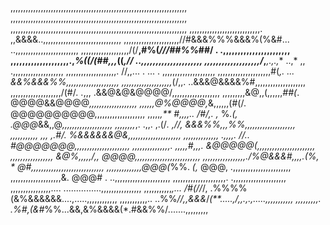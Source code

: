 ,,,,,,,,,,,,,,,,,,,,,,,,,,,,,,,,,,,,,,,,,,,,,,,,,,,,,,,,,,,,,,,,,,,,,,
,,,,,,,,,,,,,,,,,,,,,,,,,,,,,,,,,,,,,,,,,,,,,,,,,,,,,,,,,,,,,,,,,,,,,,
,,,,,,,,,,,,,,,,,,,,,,,,,,,,,,,,,,,,,,,,,,,,,,,,,,,,,,,,,,,,,,,,,,,,,,
,,,,,,,,,,,,,,,,,,,,,,,,,,,,.  ,,&&&&..,,,,,,,,,,,,,,,,,,,,,,,,,,,,,,,
,,,,,,,,,,,,,,,,,,,,,,//#&&&%%%&&&%(%&#... ..,,,,,,,,,,,,,,,,,,,,,,,,,
,,,,,,,,,,,,,,,,,,,/(/**,#%(*///##%%*##/    . .,,,,,,,,,,,,,,,,,,,,,,,
,,,,,,,,,,,,,,,,,,,,.,*%((/(##,,,*((*,//       ..,,,,,,,,,,,,,,,,,,,,,
,,,,,,,,,,,,,,,,,,,/*,***,.,.,** ..,* ,,         .,,,,,,,,,,,,,,,,,,,,
,,,,,,,,,,,,,,,,,,,,. //,,...   .  ... .         ,,,,,,,,,,,,,,,,,,,,,
,,,,,,,,,,,,,,,,,,,,,#(*,.           ... &&%&&&%%,,,,,,,,,,,,,,,,,,,,,
,,,,,,,,,,,,,,,,,,,,*(/,,.            ..&&&@&&&&%#,,,,,,,,,,,,,,,,,,,,
,,,,,,,,,,,,,,,,,,,,/(#/*.  .*,,,      .&&@&@&@@@@/,,,,,,,,,,,,,,,,,,,
,,,,,,,,,&@,,(,,,,,,*##(*.              @@@@&&@@@@*,,,,,,,,,,,,,,,,,,,
,,,,,,@%@@@@,*&,,,,,,(#(/.              @@@@@@@@@@,,,,,,,,,,,,,,,,,,,,
,,,,,*,**     #,,,,.. /#/,. ,* %*.(,   .@@@*&&,,@*,,,,,,,,,,,,,,,,,,,,
,,,,,,,,*,.    .,,.   ,.(/*.  *,*//,   *&&&%%,,,%%,,,,,,,,,,,,,,,,,,,,
,,,,,,,,,,*,     ,,,   ,.#/.            %&&&&&&@&,,,,,,,,,,,,,,,,,,,,,
,,,,,,,,,,,,,,    .,,,,. *//..          #@@@@@@@,,,,,,,,,,,,,,,,,,,,,,
,,,,,,,,,,,,,,,.    ,,,,,#,,*,.         &@@@@@(,,,,,,,,,,,,,,,,,,,,,,,
,,,,,,,,,,,,,,,,,     &@%,,,,,/,,       @@@@,,,,,,,,,,,,,,,,,,,,,,,,,,
,,,,,,,,,,,,,,,,,./%@&&&#,,,,.(%,    * @#,,,,,,,,,,,,,,,,,,,,,,,,,,,,,
,,,,,,,,,,,,,,@@@(*%%.       *(,*    @@@,     .,,,,,,,,,,,,,,,,,,,,,,,
,,,,,,,,,,,,,,,,,,,,&.               @@@# .   ..,,,,,,,,,,,,,,,,,,,,,,
,,,,,,,,,,,,,,,,,,,,,.                          .,,,,,,,,,,,,,,,,,,,,,
,,,,,,,,,,,,,,,,....                   ...............,,,,,,,,,,,,,,,,
,,,,,,,,,,,*,...        /#(//*/,  .%%%%(&%&&&&&&....,.....,,,,,,,,,,,,
,,,,,,,,,,,..          ..%%*//,,&&&*/*(**.....,/,,.,.,.....,,,,,,,,,,,
,,,,,,,,,.             .%#,(&#*%%...&&,&%&&&&(*.#&&%%/.......,,,,,,,,,
<!--
**BobochD-Brew/BobochD-Brew** is a ✨ _special_ ✨ repository because its `README.md` (this file) appears on your GitHub profile.

Here are some ideas to get you started:

- 🔭 I’m currently working on ...
- 🌱 I’m currently learning ...
- 👯 I’m looking to collaborate on ...
- 🤔 I’m looking for help with ...
- 💬 Ask me about ...
- 📫 How to reach me: ...
- 😄 Pronouns: ...
- ⚡ Fun fact: ...
-->
